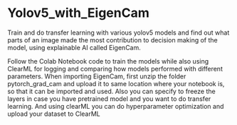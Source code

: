 # Yolov5_with_EigenCam
Train and do transfer learning with various yolov5 models and find out what parts of an image made the most contribution to decision making of the model, using explainable AI called EigenCam.

Follow the Colab Notebook code to train the models while also using ClearML for logging and comparing how models performed with different parameters.
When importing EigenCam, first unzip the folder pytorch_grad_cam and upload it to same location where your notebook is, so that it can be imported and used.
Also you can specify to freeze the layers in case you have pretrained model and you want to do transfer learning. And using clearML you can do hyperparameter optimization and upload your dataset to ClearML
